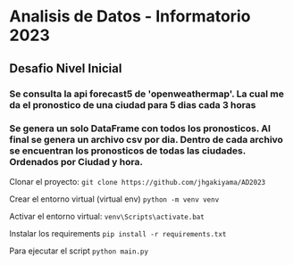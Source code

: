 # Analisis de Datos - Informatorio 2023

## Desafio Nivel Inicial

### Se consulta la api forecast5 de 'openweathermap'. La cual me da el pronostico de una ciudad para 5 dias cada 3 horas
### Se genera un solo DataFrame con todos los pronosticos. Al final se genera un archivo csv por dia. Dentro de cada archivo se encuentran los pronosticos de todas las ciudades. Ordenados por Ciudad y hora.

Clonar el proyecto:
`git clone https://github.com/jhgakiyama/AD2023`

Crear el entorno virtual (virtual env)
`python -m venv venv`

Activar el entorno virtual:
`venv\Scripts\activate.bat`

Instalar los requirements
`pip install -r requirements.txt`

Para ejecutar el script
`python main.py`
